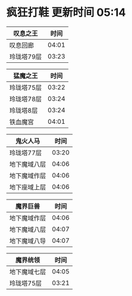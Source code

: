 # 疯狂打鞋 更新时间 05:14

| 叹息之王   | 时间    |
|--------|-------|
| 叹息回廊 | 04:01 |
| 玲珑塔79层 | 03:23 |

| 猛魔之王   | 时间    |
|--------|-------|
| 玲珑塔75层 | 03:22 |
| 玲珑塔78层 | 03:24 |
| 玲珑塔8层 | 03:24 |
| 铁血魔宫 | 04:01 |

| 鬼火人马   | 时间    |
|--------|-------|
| 玲珑塔77层 | 03:20 |
| 地下魔域八层 | 04:06 |
| 地下魔域作层 | 04:06 |
| 地下座域上层 | 04:06 |

| 魔界巨兽   | 时间    |
|--------|-------|
| 地下魔域作层 | 04:06 |
| 地下魔域八层 | 04:07 |
| 地下魔域八导 | 04:07 |

| 魔界统领   | 时间    |
|--------|-------|
| 地下魔域七层 | 04:05 |
| 玲珑塔75层 | 03:21 |